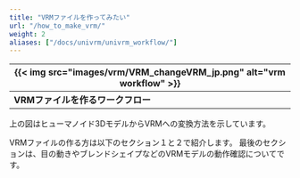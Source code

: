 ```yaml
---
title: "VRMファイルを作ってみたい"
url: "/how_to_make_vrm/"
weight: 2
aliases: ["/docs/univrm/univrm_workflow/"]
---
```


| {{< img src="images/vrm/VRM_changeVRM_jp.png" alt="vrm workflow" >}}  |
|-----------------------------------------------------------------------|
| **VRMファイルを作るワークフロー**                                    |

上の図はヒューマノイド3DモデルからVRMへの変換方法を示しています。

VRMファイルの作る方は以下のセクション１と２で紹介します。
最後のセクションは、目の動きやブレンドシェイプなどのVRMモデルの動作確認についてです。
